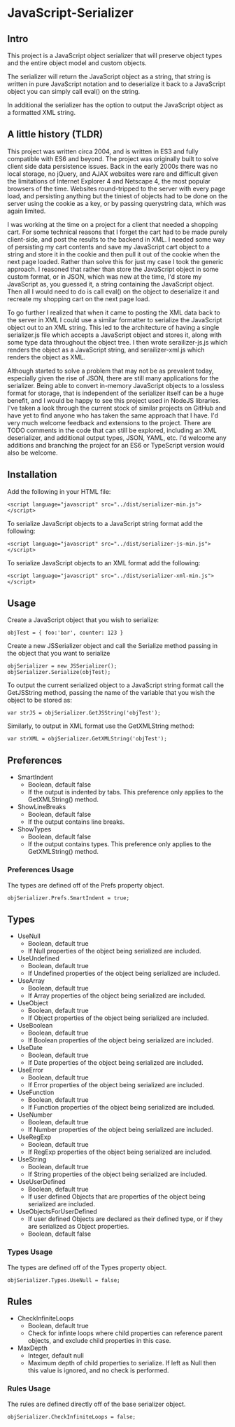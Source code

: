 # JavaScript-Serializer

## Intro
This project is a JavaScript object serializer that will preserve object types and the entire object model and custom objects.

The serializer will return the JavaScript object as a string, that string is written in pure JavaScript notation and to deserialize it back to a JavaScript object you can simply call eval() on the string.

In additional the serializer has the option to output the JavaScript object as a formatted XML string.

## A little history (TLDR)
This project was written circa 2004, and is written in ES3 and fully compatible with ES6 and beyond. The project was originally built to solve client side data persistence issues. Back in the early 2000s there was no local storage, no jQuery, and AJAX websites were rare and difficult given the limitations of Internet Explorer 4 and Netscape 4, the most popular browsers of the time. Websites round-tripped to the server with every page load, and persisting anything but the tiniest of objects had to be done on the server using the cookie as a key, or by passing querystring data, which was again limited.

I was working at the time on a project for a client that needed a shopping cart. For some technical reasons that I forget the cart had to be made purely client-side, and post the results to the backend in XML. I needed some way of persisting my cart contents and save my JavaScript cart object to a string and store it in the cookie and then pull it out of the cookie when the next page loaded. Rather than solve this for just my case I took the generic approach. I reasoned that rather than store the JavaScript object in some custom format, or in JSON, which was new at the time, I'd store my JavaScript as, you guessed it, a string containing the JavaScript object. Then all I would need to do is call eval() on the object to deserialize it and recreate my shopping cart on the next page load.

To go further I realized that when it came to posting the XML data back to the server in XML I could use a similar formatter to serialize the JavaScript object out to an XML string. This led to the architecture of having a single serializer.js file which accepts a JavaScript object and stores it, along with some type data throughout the object tree. I then wrote serailizer-js.js which renders the object as a JavaScript string, and serailizer-xml.js which renders the object as XML.

Although started to solve a problem that may not be as prevalent today, especially given the rise of JSON, there are still many applications for the serializer. Being able to convert in-memory JavaScript objects to a lossless format for storage, that is independent of the serializer itself can be a huge benefit, and I would be happy to see this project used in NodeJS libraries. I've taken a look through the current stock of similar projects on GitHub and have yet to find anyone who has taken the same approach that I have. I'd very much welcome feedback and extensions to the project. There are TODO comments in the code that can still be explored, including an XML deserializer, and additional output types, JSON, YAML, etc. I'd welcome any additions and branching the project for an ES6 or TypeScript version would also be welcome.

## Installation
Add the following in your HTML file:
```
<script language="javascript" src="../dist/serializer-min.js"></script>
```
To serialize JavaScript objects to a JavaScript string format add the following:
```
<script language="javascript" src="../dist/serializer-js-min.js"></script>
```
To serialize JavaScript objects to an XML format add the following:
```
<script language="javascript" src="../dist/serializer-xml-min.js"></script>
```

## Usage
Create a JavaScript object that you wish to serialize:
```
objTest = { foo:'bar', counter: 123 }
```
Create a new JSSerializer object and call the Serialize method passing in the object that you want to serialize
```
objSerializer = new JSSerializer();
objSerializer.Serialize(objTest);
```
To output the current serialized object to a JavaScript string format call the GetJSString method, passing the name of the variable that you wish the object to be stored as:
```
var strJS = objSerializer.GetJSString('objTest');
```
Similarly, to output in XML format use the GetXMLString method:
```
var strXML = objSerializer.GetXMLString('objTest');
```

## Preferences
- SmartIndent
    -    Boolean, default false
    -    If the output is indented by tabs. This preference only applies to the GetXMLString() method.
- ShowLineBreaks
    -    Boolean, default false
    -    If the output contains line breaks.
- ShowTypes
    -    Boolean, default false
    -    If the output contains types. This preference only applies to the GetXMLString() method.

### Preferences Usage
The types are defined off of the Prefs property object.
```
objSerializer.Prefs.SmartIndent = true;
```

## Types
- UseNull
    -    Boolean, default true
    -    If Null properties of the object being serialized are included.
- UseUndefined
    -    Boolean, default true
    -    If Undefined properties of the object being serialized are included.
- UseArray
    -    Boolean, default true
    -    If Array properties of the object being serialized are included.
- UseObject
    -    Boolean, default true
    -    If Object properties of the object being serialized are included.
- UseBoolean
    -    Boolean, default true
    -    If Boolean properties of the object being serialized are included.
- UseDate
    -    Boolean, default true
    -    If Date properties of the object being serialized are included.
- UseError
    -    Boolean, default true
    -    If Error properties of the object being serialized are included.
- UseFunction
    -    Boolean, default true
    -    If Function properties of the object being serialized are included.
- UseNumber
    -    Boolean, default true
    -    If Number properties of the object being serialized are included.
- UseRegExp
    -    Boolean, default true
    -    If RegExp properties of the object being serialized are included.
- UseString
    -    Boolean, default true
    -    If String properties of the object being serialized are included.
- UseUserDefined
    -    Boolean, default true
    -    If user defined Objects that are properties of the object being serialized are included.
- UseObjectsForUserDefined
    -    If user defined Objects are declared as their defined type, or if they are serialized as Object properties.
    -    Boolean, default false

### Types Usage
The types are defined off of the Types property object.
```
objSerializer.Types.UseNull = false;
```

## Rules
- CheckInfiniteLoops
    -    Boolean, default true
    -    Check for infinte loops where child properties can reference parent objects, and exclude child properties in this case.
- MaxDepth
    -    Integer, default null
    -    Maximum depth of child properties to serialize. If left as Null then this value is ignored, and no check is performed.

### Rules Usage
The rules are defined directly off of the base serializer object.
```
objSerializer.CheckInfiniteLoops = false;
```
